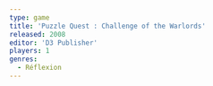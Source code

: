 ```yaml
---
type: game
title: 'Puzzle Quest : Challenge of the Warlords'
released: 2008
editor: 'D3 Publisher'
players: 1
genres:
  - Réflexion
---
```

